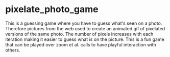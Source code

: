 # pixelate_photo_game

This is a guessing game where you have to guess what's seen on a photo. Therefore pictures from the web used to create an animated gif of pixelated versions of the same photo. The number of pixels increases with each iteration making it easier to guess what is on the picture. This is a fun game that can be played over zoom et al. calls to have playful interaction with others.
